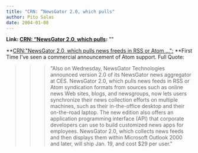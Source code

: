 ```yaml
---
title: "CRN: “NewsGator 2.0, which pulls"
author: Pito Salas
date: 2004-01-08
---
```


**Link: [CRN: “NewsGator 2.0, which pulls](None):** ""

**[CRN:"NewsGator 2.0, which pulls news freeds in RSS or Atom
…":](<http://www.crn.com/sections/BreakingNews/dailyarchives.asp?ArticleID=47057>)
**First Time I've seen a commercial announcement of Atom support. Full Quote:

>>

>>  
>
>>

>>>  
>
>>>

>>> "Also on Wednesday, NewsGator Technologies announced version 2.0 of its
NewsGator news aggregator at CES. NewsGator 2.0, which pulls news feeds in RSS
or Atom syndication formats from sources such as online news Web sites, blogs,
and newsgroups, now lets users synchronize their news collection efforts on
multiple machines, such as their in-the-office desktop and their on-the-road
laptop. The new edition also offers an application programming interface (API)
that corporate developers can use to build customized news apps for employees.
NewsGator 2.0, which collects news feeds and then displays them within
Microsoft Outlook 2000 and later, will ship Jan. 19, and cost $29 per user."


